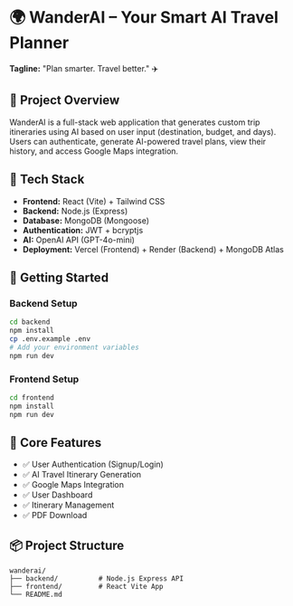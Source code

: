 # 🌍 WanderAI – Your Smart AI Travel Planner

**Tagline:** "Plan smarter. Travel better." ✈️

## 🧭 Project Overview
WanderAI is a full-stack web application that generates custom trip itineraries using AI based on user input (destination, budget, and days). Users can authenticate, generate AI-powered travel plans, view their history, and access Google Maps integration.

## 🧱 Tech Stack
- **Frontend:** React (Vite) + Tailwind CSS
- **Backend:** Node.js (Express)
- **Database:** MongoDB (Mongoose)
- **Authentication:** JWT + bcryptjs
- **AI:** OpenAI API (GPT-4o-mini)
- **Deployment:** Vercel (Frontend) + Render (Backend) + MongoDB Atlas

## 🚀 Getting Started

### Backend Setup
```bash
cd backend
npm install
cp .env.example .env
# Add your environment variables
npm run dev
```

### Frontend Setup
```bash
cd frontend
npm install
npm run dev
```

## 🧩 Core Features
- ✅ User Authentication (Signup/Login)
- ✅ AI Travel Itinerary Generation
- ✅ Google Maps Integration
- ✅ User Dashboard
- ✅ Itinerary Management
- ✅ PDF Download

## 📦 Project Structure
```
wanderai/
├── backend/          # Node.js Express API
├── frontend/         # React Vite App
└── README.md
```
